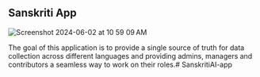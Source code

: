 ## Sanskriti App 

![Screenshot 2024-06-02 at 10 59 09 AM](https://github.com/Anindyadeep/SanskritiAI-app/assets/58508471/1de5bfa8-a0e4-4c07-876d-b5393b042347)


The goal of this application is to provide a single source of truth for data collection across different languages and providing admins, managers and contributors a seamless way to work on their roles.# SanskritiAI-app
